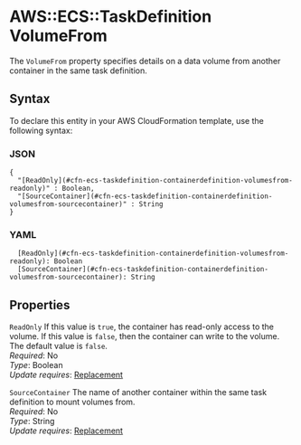 # AWS::ECS::TaskDefinition VolumeFrom<a name="aws-properties-ecs-taskdefinition-containerdefinitions-volumesfrom"></a>

The `VolumeFrom` property specifies details on a data volume from another container in the same task definition\.

## Syntax<a name="aws-properties-ecs-taskdefinition-containerdefinitions-volumesfrom-syntax"></a>

To declare this entity in your AWS CloudFormation template, use the following syntax:

### JSON<a name="aws-properties-ecs-taskdefinition-containerdefinitions-volumesfrom-syntax.json"></a>

```
{
  "[ReadOnly](#cfn-ecs-taskdefinition-containerdefinition-volumesfrom-readonly)" : Boolean,
  "[SourceContainer](#cfn-ecs-taskdefinition-containerdefinition-volumesfrom-sourcecontainer)" : String
}
```

### YAML<a name="aws-properties-ecs-taskdefinition-containerdefinitions-volumesfrom-syntax.yaml"></a>

```
  [ReadOnly](#cfn-ecs-taskdefinition-containerdefinition-volumesfrom-readonly): Boolean
  [SourceContainer](#cfn-ecs-taskdefinition-containerdefinition-volumesfrom-sourcecontainer): String
```

## Properties<a name="aws-properties-ecs-taskdefinition-containerdefinitions-volumesfrom-properties"></a>

`ReadOnly`  <a name="cfn-ecs-taskdefinition-containerdefinition-volumesfrom-readonly"></a>
If this value is `true`, the container has read\-only access to the volume\. If this value is `false`, then the container can write to the volume\. The default value is `false`\.  
*Required*: No  
*Type*: Boolean  
*Update requires*: [Replacement](https://docs.aws.amazon.com/AWSCloudFormation/latest/UserGuide/using-cfn-updating-stacks-update-behaviors.html#update-replacement)

`SourceContainer`  <a name="cfn-ecs-taskdefinition-containerdefinition-volumesfrom-sourcecontainer"></a>
The name of another container within the same task definition to mount volumes from\.  
*Required*: No  
*Type*: String  
*Update requires*: [Replacement](https://docs.aws.amazon.com/AWSCloudFormation/latest/UserGuide/using-cfn-updating-stacks-update-behaviors.html#update-replacement)